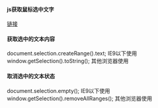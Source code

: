 #### js获取鼠标选中文字
[链接](https://www.cnblogs.com/yigeqi/p/3988705.html)

 #### 获取选中的文本内容
 document.selection.createRange().text; IE9以下使用   
 window.getSelection().toString(); 其他浏览器使用

#### 取消选中的文本状态
document.selection.empty(); IE9以下使用
window.getSelection().removeAllRanges(); 其他浏览器使用